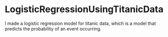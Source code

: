 # LogisticRegressionUsingTitanicData
I made a logistic regression model for titanic data, which is a model that predicts the probability of an event occurring.
